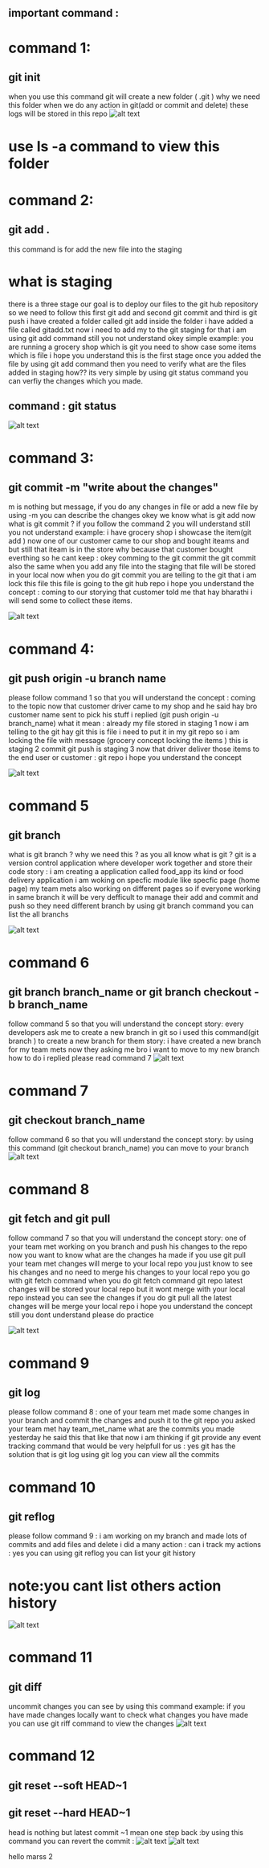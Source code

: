 ## important command :
# command 1:

## git init ## 

when you use this command git will create a new folder ( .git ) 
why we need this folder when we do any action in git(add or commit and delete) these logs will be stored in this repo
![alt text](image.png)

# use ls -a command to view this folder

# command 2:
## git add . ## 

this command is for add the new file into the staging
# what is staging
there is a three stage our goal is to deploy our files to the git hub repository so we need to follow this first git add and second git commit and third is git push
i have created a folder called git add inside the folder i have added a file called gitadd.txt now i need to add my to the git 
staging for that i am using git add command  still you not understand okey simple example: 
you are running a grocery shop  which is git  you need to show case some items which is file i hope you understand this is the first  stage  once you added the file by using git add command then you need to verify what are the files added in staging how??
its very simple by using git status command you can verfiy the changes which you made.
## command : git status
![alt text](image-1.png)



# command 3:
## git commit -m "write about the changes" ##
m is nothing but message, if you do any changes in file or add a new file by using -m you can describe the changes
okey we know what is git add now what is git commit ? if you follow the command 2 you will understand still you not understand
example:   i have grocery shop i showcase the item(git add ) now one of our customer came to our shop and bought  iteams and but still that iteam is in the store why because that customer bought everthing so he cant keep : okey comming to the git commit the git commit also the same  when you add any file into the staging that file will be stored in your local now when you do git commit you are telling to the git that i am lock this file this file is going to the git hub repo i hope you understand the concept : coming to our storying that customer told me that hay bharathi i will send some to collect these items. 

![alt text](image-2.png)


# command 4:

## git push origin -u branch name

please follow command 1 so that you will understand the concept : coming to the topic now that customer driver came to my shop and he said hay bro customer name sent to pick his stuff i replied (git push origin -u branch_name) 
what it mean :  already my file stored in staging 1 now i am telling to the git hay git this is file i need to put it in my git
repo so i am locking the file with message (grocery concept locking the items ) this is staging 2 commit 
git push is staging 3  now that driver deliver those items to the end user or customer :  git repo i hope you understand the concept

![alt text](image-3.png)

# command 5 

## git branch 

what is git branch ? why we need this ? 
as you all know what is git ? git is a version control application where developer work together and store their code 
story : i am creating a application called food_app its kind or food delivery application i am woking on specfic module like specfic page (home page) my team mets also working on different pages so if everyone working in same branch it will be very defficult to manage their add and commit and push so they need  different branch by using git branch command you can list the all branchs

![alt text](image-4.png)

# command 6

## git branch branch_name  or git branch checkout -b branch_name

follow command 5 so that you will understand the concept 
story: every developers ask me to create a new branch in git so i used this command(git branch ) to create a new branch for them 
story: i have created a new branch for my team mets now  they  asking me bro i want to move to my new branch how to do  i replied please read command 7 
![alt text](image-5.png)

# command 7

## git checkout branch_name

follow command 6 so that you will understand the concept
story: by using this command (git checkout branch_name) you can move to your branch
![alt text](image-6.png)


# command 8 

## git fetch and git pull

follow command 7 so that you will understand the concept
story: one of your team met working on you branch and push his changes to the repo now you want to know what are the changes ha made 
if you use git pull your team met changes will merge  to your local repo you just know to see his changes and no need to merge his changes to your local repo you go with git fetch command
when you do git fetch command git repo latest changes will be stored your local repo but it wont merge with your local repo instead
you can see the changes if you do git pull all the latest changes will be merge your local repo i hope you understand the concept still 
you dont understand please do practice

![alt text](image-7.png)

# command 9 

## git log 

please follow command 8 :  one of your team met made some changes in your branch and commit the changes and push it to the git repo 
you asked your team met hay team_met_name  what are the commits you made yesterday he said this that like that now i am thinking if git 
provide any event tracking command that would be very helpfull for us : yes git has the solution that is git log
using git log you can view all the commits 

# command 10

## git reflog

please follow command 9 : i am working on my branch and made lots of commits and add files and delete i did a many action : can i track my actions :  yes you can using git reflog  you can list your git history  
# note:you cant list others action history
![alt text](image-8.png)

# command 11

## git diff 
uncommit changes you can see by using this command
example: if you have made changes locally  want to check what changes you have made you can use git riff command to view the changes
![alt text](image-9.png)

# command 12

## git reset --soft HEAD~1
## git reset --hard HEAD~1

head is nothing but latest commit
~1 mean one step back 
:by using this command you can revert the commit :
![alt text](image-10.png)
![alt text](image-11.png)


hello marss
2